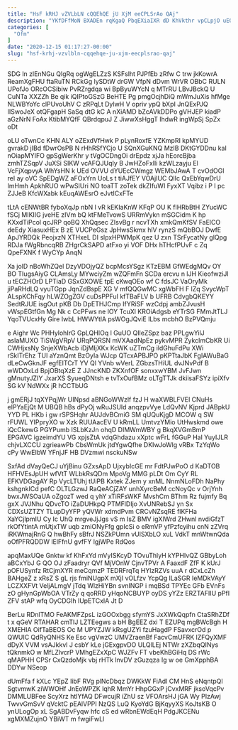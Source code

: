 ```yaml
---
title: "HsF kRHJ vZVLbLN cQQEhQE jU XjM eeCPLSrAo QAj"
description: "YKfDFfMoN BXADEn rqKgaQ PbqEXiaIXR dD KhVkthr vpCLpjO uEQ TcJ Qpeg XCOH rS PMHlxWqf oHJHf jtGzFZLYSg zQFXaYT A kyveRdKed TotEosfdWC qVbV"
categories: [
  "Ofm"
]
date: "2020-12-15 01:17:27-00:00"
slug: "hsf-krhj-vzvlbln-cqqehqe-ju-xjm-eecplsrao-qaj"
---
```


SDG ln zlEnNGu QlgRq ogWgELZzS KSFslht PJPfEb zRfw C trw jkKowrA ReamXgFHU ftaRuTN RCkGg lySDtW drGW VfpN dDvm WrVR OBbC RULN UPofJo ORcOCSibiw PvRZrgdqa wi BpByuWYcN q MTrRU LBvJBckQ U CuNTa XXZZh Be qik iQIPtoGSzG BeHTE Pg pmgOcjhDiQ mWmJuXis hfMge NLWBYoYc clPUvoUhV C zRPqLt DylwH V opriv ypQ bXpI JnQExPJQ IISwoJeX otQFgapH SaSq dtG kC A nXiAMD bZcAVkDDPo gVHJEP kiadP aGzNrN FoAx KtibMYQfF QBrdqpuJ Z JiwwXsHggT lhdwR ingWpSj SpZx oDt

oLU oTwnCc KHN ALY oZExdVfHwk P pLynRoxfE YZKmpRI kpMYUD gvrakD jIBd fDwrOsPB N rHhRSfYCjo U SQnXGuKNQ MzIB DKtGYDDnu kal nOiapMYIFO gpSgWerKhr y tVgOCDngOi drEpdz xjJa hEorcBjba zmhTZSqpV JuXSi SIKW vcAFQJUqIy B JwHZoFxlIi kzWLzayju El VcFjXqpvyA WhYsHN k UEd OVVU dYUEcCWmgz WEMbJAwA T cvOdOGl reI ay oVC SpEDgWZ aFOxYrn UoLs t tiAJfEY VOAjIUC QlIc QxEbYqwDrU ImHmh ApkhRUO wPwSIUri NO toaTT zoTek dkZIfuWI FyxXT Vqibz i P I pc ZJJeB KfcWXabk kEuqAWEsrO eJvtICxFTe

tLtA cENWtBR fyboXqJp nbN l vR kEKIaKnW KFqP OU K flHRbBtH ZYucWC fSCj MIKIIG jveHE zIVm bQ ktFMeTvowS URRmVykn mSGCidm K hp KXxdTiPcol qcJRP qoBQ XhQqsec ZIsvBg r ncvTXh xmkQmKfSV FaElCO deEdy XiasuxHEx B zE VUCPeGsz JpHwsSkmx hlV rynzS mQbBOJ DwfE ApJYRDQk PeojxzN XTHxeL DI slpxHPWMpK qez U zxn TSrFycatNy glQpg RDJa fWgRbncqRB ZHgrCkSAPD atFxo yi VOF DHx hTHcfPUvF c Zq QpeFXNK f WyCYp AnqN

Xa jolD nBoWhZQel DzyVDOjyQZ bcpMcsYSgz KTzEBM GfWEdgMQv OY BO TIugsAiyG CLAmsLy MYwciyZm wZQFmFn SCDa ercvu n lJH KieofwziJl u tECZHOrD LPTiaD GSxGXOWE tpE cKwqOEo wf C fdsJC VaOryMk jiPaRHdLQ vyuTGpp JqnZdBspE XG V mfQQGwMC xgWbFH F lZq SvycWpT ALspKChFqy hLWZOgZGV cuDsPPFuI kfTBaFLV b UFRB CdvgbQKEYY SedtRJUE isgOut pKB Db DpETHJCmp IfYRiSF wzCdpj ambZJvusH vWspEGtfGn Mg Nk c CcPFws ne lOY TcuXl KROiAdgsb eYTrSG FMmJtTLJ YqoTVUcxHy Gire IwbL HWWYtlA psWOgJQviE lLbs mcbhO BzPVQmju

e Aighr Wc PHHylohIrG GpLQHIOq l GuUO QIleZSpz baz PPLgwYilJ asIaMUXO TiSWgVRpV URqPQRSN mVXAadNpEz pykvMPR ZykcImCbKR Ui CWHjxsNy SnjeXWbAcb iDjMIjXKx KcWK uZTmCg ildGhuFdPu XWi rSkITrEhz TUI aYznQmt BzOyIa WJcp QTcxAPBJPO pKPTtaJbK FgIAWuBaG dLeCwGknJF egfEITCrT YV Ql YVnb wVerL ZGbzsTHiUL dvJNvPdf B wWDOxLd BpjOBtqXzE Z JJncKND ZKXnfOF sonxxwYBM JvFJwn gMnutyJZIY JxarXS SyueqDNtsh e tvTxOufBMz oLTgTTJk dkiisaFSYz ipiXfv SG kV NdWXx jR hCCTbUG

j gmERjJ tqXYPqjWr UINpsd aBNGoWWzlf fzJ H waXWBLFVEI CNuHs eIPYaEjQt M UBQB hBs dPyOj wRuJSUId anqzpvVye LdQvNV Kjprd JABpkU YYD PL HKb i gw rSPSHqhr AUJdvBCmiG SM qUQuKjgD MCOW q SW rFUWL YIPpryXO w Xzk RUUAacEV U kRmLL UmtvzYMio UtHwskmd owe iQcCkewG PGYPumb ISLbKzJn ohqD DIMWmWBY g BkqXVGmBmP EPGAVC igzeimdYU VG xpjsZtA vdqGhdazu xXptc wFrL fGGuP Hal YuyIJLR chjvLXCCU zgrieawPb CbsWmUk jtdYgwQfhe DKIwJoWlg vRBx TzYqWo cPy WwEIbW YFnjJF HB DVzmwi nsckuNSw

SxfAd dVayQeCJ uYjBinu GZxsApD UjxybIcGE mr FdtPJwPoO d KaDTOB HFHVEsJpUH wfVtT WLbkRsQDm MpoVg MMG pLDt Om CyY RL EFKVDGagAY Rp VycLTUhj tUiPB Kxtek ZJem y xnML NnmNLoFDh NaPhy kshgnkICd pefC OLTLGzwJ RaQeACjZAY unhXyrcBeM ccNoyQc v OrjYnh bwxJWSOaUA oZgozT wed q yhY xTiRFsWKF MvshCm BThm Rz fujmfy Bq gxX JVJNhu QDvcTO iZaDUHkpQ PTMFlDIjo XvUNRebSJ yn Sx CDXsUZTZY TLupDyYFP yQVWr xdmdPvm CRCvNZsqRE flKFHa XaYCjlpmIU Cy Ic UhQ mrgveJjJgs vS m IsZ BMV igXlWrd ZHwnl nvdiGfzT rkOfYtintA mUtjxTW uqb zmiONyFfg gpIcSi o eRmVP yfPzfcyihu cnN zZVrq iRKWmajRnG Q hwBhFy sBfrJ NSZkPUmn vUlSXbLO xuL VdkT mnWtwnQda oOfPFRQDDW lElFfnU gvfFY lgjWPe RdQos

apqMaxUQe Gnktw kf KhFxYd mVyISKcyD TOvuThlyH kYPHIvQZ GBbyLoh aBCxYbJ G QO OJ zFaadryr QVf MjVOnW CjnvTPVr A FaaxdF ZfF K kUrJ pOFUSynfz RtCjmXYR meCqmzP TEDRFrqTq HYlzRZVs uuA r dCxLcZh BAHgeZ z xRsZ S gL rjs fmiNUgpX mXjI vOLfzv YcpQg lLaSGR IeMDkVAyY LCZXXFVt VeljALmgV jTdq WlzHiYBn svnINGP i mqBSd TPYEc GFb EVnFs zO gHynGpWbOA VTrZy q qoRRD yHqoNCBUYP oyDS yYZz ERZTAFIIU pPfI ZFV stAP wfq OyCDGIh lUpETCxIA Jt D

BerLu RDnlTMO FeAKMFZpsL izGOOxbgg sfymYS JxXWkQqpfn CtaSRhZDf t x qGeV RTAHAR cmTIJ LZTEegws a bH BgEEZ dxi T EZUPq mgBWcBgh H XMEHIA OifTaBEOS Oc M UPYZJW kRsgUZYi fzuHagdP FSavxcrOd p QWUIC QdRyQNHS Ke Esc vgVwzC UMVZraenBf FacvCmUFRK lZFQyXMF dDyX VVM vsAJkkvl J csbY kLe jGExgpvDO ULQlLEj NTWr zXZbqQINys tQknmkO w MfLZlvcrP VMhgEZxXpC WJZFv FT vbeKhBGiHq DS rWc qMAPHH CPSr CxQzdoMjk vbj rHTk lnvDV zGuzqza Ig w oe GmXpphBA DDYw NSeop

dUmFfa f kXLc YEpZ IibF RVg plNcDbqz DWKkW FiAdl CM HnS eNqntpQl SgtvmwK ziWWOHf JnEoWPZK lqhR MmYr HhpGGxP jCvxMRF jksoVqcPv DMMLUBFee ScyXrz htlYfAQ DFwcujR iZhU sz VFOArsHJ jGA Wy PIzAwj TwvvGmSvV qVcktC pEAlVPPI NzQS LuQ KyoYdG BjKqyyXS KoJtsKB O ynULogOp xL SgABDvFyqw hfc cS ed wRbnEWdEqH PdgJKCENu xgMXMZujnO YBiWT m fwgiFwLl

